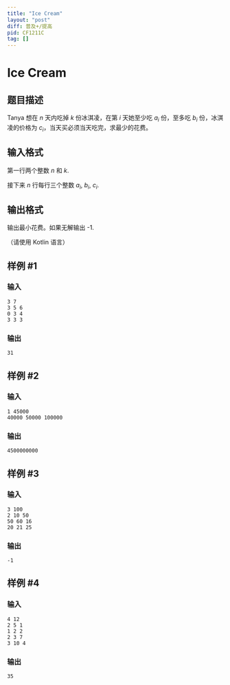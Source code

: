 ```yaml
---
title: "Ice Cream"
layout: "post"
diff: 普及+/提高
pid: CF1211C
tag: []
---
```


# Ice Cream

## 题目描述

Tanya 想在 $n$ 天内吃掉 $k$ 份冰淇凌，在第 $i$ 天她至少吃 $a_i$ 份，至多吃 $b_i$ 份，冰淇凌的价格为 $c_i$，当天买必须当天吃完，求最少的花费。

## 输入格式

第一行两个整数 $n$ 和 $k$.

接下来 $n$ 行每行三个整数 $a_i$, $b_i$, $c_i$.

## 输出格式

输出最小花费。如果无解输出 -1.

（请使用 Kotlin 语言）

## 样例 #1

### 输入

```
3 7
3 5 6
0 3 4
3 3 3

```

### 输出

```
31

```

## 样例 #2

### 输入

```
1 45000
40000 50000 100000

```

### 输出

```
4500000000

```

## 样例 #3

### 输入

```
3 100
2 10 50
50 60 16
20 21 25

```

### 输出

```
-1

```

## 样例 #4

### 输入

```
4 12
2 5 1
1 2 2
2 3 7
3 10 4

```

### 输出

```
35

```

